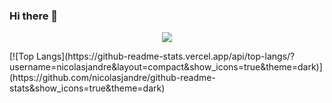 ### Hi there 👋
<p align="center"><img src="https://github-readme-stats.vercel.app/api?username=nicolasjandre&show_icons=true&theme=dark" /></p>
[![Top Langs](https://github-readme-stats.vercel.app/api/top-langs/?username=nicolasjandre&layout=compact&show_icons=true&theme=dark)](https://github.com/nicolasjandre/github-readme-stats&show_icons=true&theme=dark)

